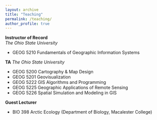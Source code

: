 ```yaml
---
layout: archive
title: "Teaching"
permalink: /teaching/
author_profile: true
---
```


__Instructor of Record__ <br>
*The Ohio State University* 
- GEOG 5210 Fundamentals of Geographic Information Systems

__TA__
*The Ohio State University* <br>
- GEOG 5200 Cartography & Map Design
- GEOG 5201 Geovisualization
- GEOG 5222 GIS Algorithms and Programming
- GEOG 5225 Geographic Applications of Remote Sensing
- GEOG 5226 Spatial Simulation and Modeling in GIS

__Guest Lecturer__
- BIO 398 Arctic Ecology (Department of Biology, Macalester College)
